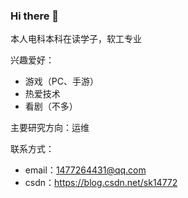 ### Hi there 👋

<!--
**14772/14772** is a ✨ _special_ ✨ repository because its `README.md` (this file) appears on your GitHub profile.

Here are some ideas to get you started:

- 🔭 I’m currently working on ...
- 🌱 I’m currently learning ...
- 👯 I’m looking to collaborate on ...
- 🤔 I’m looking for help with ...
- 💬 Ask me about ...
- 📫 How to reach me: ...
- 😄 Pronouns: ...
- ⚡ Fun fact: ...
-->
本人电科本科在读学子，软工专业

兴趣爱好：

- 游戏（PC、手游）
- 热爱技术
- 看剧（不多）

主要研究方向：运维

联系方式：

- email：[1477264431@qq.com](mailto:1477264431@qq.com)
- csdn：https://blog.csdn.net/sk14772
